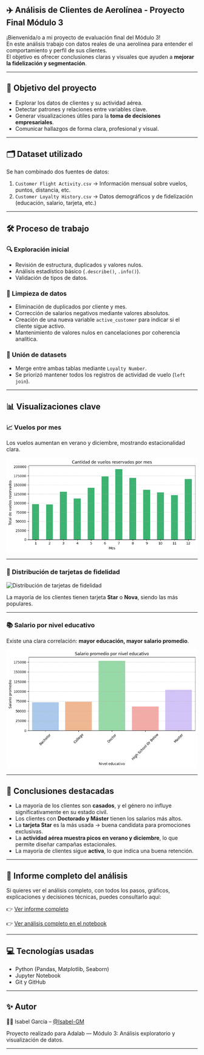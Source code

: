 

## ✈️ Análisis de Clientes de Aerolínea - Proyecto Final Módulo 3

¡Bienvenida/o a mi proyecto de evaluación final del Módulo 3!  
En este análisis trabajo con datos reales de una aerolínea para entender el comportamiento y perfil de sus clientes.  
El objetivo es ofrecer conclusiones claras y visuales que ayuden a **mejorar la fidelización y segmentación**.

---

## 🎯 Objetivo del proyecto

- Explorar los datos de clientes y su actividad aérea.
- Detectar patrones y relaciones entre variables clave.
- Generar visualizaciones útiles para la **toma de decisiones empresariales**.
- Comunicar hallazgos de forma clara, profesional y visual.

---

## 🗂️ Dataset utilizado

Se han combinado dos fuentes de datos:

1. `Customer Flight Activity.csv` → Información mensual sobre vuelos, puntos, distancia, etc.
2. `Customer Loyalty History.csv` → Datos demográficos y de fidelización (educación, salario, tarjeta, etc.)

---

## 🛠️ Proceso de trabajo

### 🔍 Exploración inicial
- Revisión de estructura, duplicados y valores nulos.
- Análisis estadístico básico (`.describe()`, `.info()`).
- Validación de tipos de datos.

### 🧹 Limpieza de datos
- Eliminación de duplicados por cliente y mes.
- Corrección de salarios negativos mediante valores absolutos.
- Creación de una nueva variable `active_customer` para indicar si el cliente sigue activo.
- Mantenimiento de valores nulos en cancelaciones por coherencia analítica.

### 🔗 Unión de datasets
- Merge entre ambas tablas mediante `Loyalty Number`.
- Se priorizó mantener todos los registros de actividad de vuelo (`left join`).

---

## 📊 Visualizaciones clave

### 📈 Vuelos por mes
Los vuelos aumentan en verano y diciembre, mostrando estacionalidad clara.



![Vuelos por mes](vuelos_por_mes.png)



---

### 📍 Distribución de tarjetas de fidelidad

![Distribución de tarjetas de fidelidad](cliente_por_tarjetas.png)

La mayoría de los clientes tienen tarjeta **Star** o **Nova**, siendo las más populares.

---

### 📚 Salario por nivel educativo
Existe una clara correlación: **mayor educación, mayor salario promedio**.

![Salario por nivel educativo](salario_por_educacion.png)

---

## 🧠 Conclusiones destacadas

- La mayoría de los clientes son **casados**, y el género no influye significativamente en su estado civil.
- Los clientes con **Doctorado y Máster** tienen los salarios más altos.
- La **tarjeta Star** es la más usada → buena candidata para promociones exclusivas.
- La **actividad aérea muestra picos en verano y diciembre**, lo que permite diseñar campañas estacionales.
- La mayoría de clientes sigue **activa**, lo que indica una buena retención.

---

## 📎 Informe completo del análisis

Si quieres ver el análisis completo, con todos los pasos, gráficos, explicaciones y decisiones técnicas, puedes consultarlo aquí:

👉 [Ver informe completo](informe_analisis.md)

👉 [Ver análisis completo en el notebook](notebook.ipynb)

---

## 💻 Tecnologías usadas

- Python (Pandas, Matplotlib, Seaborn)
- Jupyter Notebook
- Git y GitHub

---

## ✨ Autor

👩‍💻 Isabel García – [@Isabel-GM](https://github.com/Isabel-GM)

Proyecto realizado para Adalab — Módulo 3: Análisis exploratorio y visualización de datos.

---

